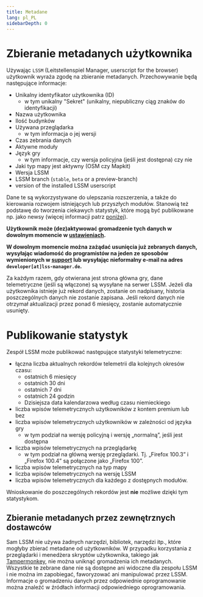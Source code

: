 ```yaml
---
title: Metadane
lang: pl_PL
sidebarDepth: 0
---
```


# Zbieranie metadanych użytkownika

Używając `LSSM` (Leitstellenspiel Manager, userscript for the browser) użytkownik wyraża zgodę na zbieranie metadanych. Przechowywanie będą następujące informacje:

* Unikalny identyfikator użytkownika (ID)
    * w tym unikalny "Sekret" (unikalny, niepubliczny ciąg znaków do identyfikacji)
* Nazwa użytkownika
* Ilość budynków
* Używana przeglądarka
    * w tym informacja o jej wersji
* Czas zebrania danych
* Aktywne moduły
* Język gry
    * w tym informacje, czy wersja policyjna (jeśli jest dostępna) czy nie
* Jaki typ mapy jest aktywny (OSM czy Mapkit)
* Wersja LSSM
* LSSM branch (`stable`, `beta` or a preview-branch)
* version of the installed LSSM userscript

Dane te są wykorzystywane do ulepszania rozszerzenia, a także do kierowania rozwojem istniejących lub przyszłych modułów.
 Stanowią też podstawę do tworzenia ciekawych statystyk, które mogą być publikowane np. jako newsy (więcej informacji patrz [poniżej](#publikowanie-statystyk)).

**Użytkownik może (dez)aktywować gromadzenie tych danych w dowolnym momencie w [ustawieniach](settings.md).**

**W dowolnym momencie można zażądać usunięcia już zebranych danych, wysyłając wiadomość do programistów na jeden ze sposobów wymienionych w [support](support.md) lub wysyłając nieformalny e-mail na adres `developer[at]lss-manager.de`.**

Za każdym razem, gdy otwierana jest strona główna gry, dane telemetryczne (jeśli są włączone) są wysyłane na serwer LSSM.
 Jeżeli dla użytkownika istnieje już rekord danych, zostanie on nadpisany, historia poszczególnych danych nie zostanie zapisana.
 Jeśli rekord danych nie otrzymał aktualizacji przez ponad 6 miesięcy, zostanie automatycznie usunięty.

# Publikowanie statystyk

Zespół LSSM może publikować następujące statystyki telemetryczne:

* łączna liczba aktualnych rekordów telemetrii dla kolejnych okresów czasu:
    * ostatnich 6 miesięcy
    * ostatnich 30 dni
    * ostatnich 7 dni
    * ostatnich 24 godzin
    * Dzisiejsza data kalendarzowa według czasu niemieckiego
* liczba wpisów telemetrycznych użytkowników z kontem premium lub bez
* liczba wpisów telemetrycznych użytkowników w zależności od języka gry
    * w tym podział na wersję policyjną i wersję „normalną”, jeśli jest dostępna
* liczba wpisów telemetrycznych na przeglądarkę
    * w tym podział na główną wersję przeglądarki. Tj. „Firefox 100.3” i „Firefox 100.4” są połączone jako „Firefox 100”.
* liczba wpisów telemetrycznych na typ mapy
* liczba wpisów telemetrycznych na wersję LSSM
* liczba wpisów telemetrycznych dla każdego z dostępnych modułów.

Wnioskowanie do poszczególnych rekordów jest **nie** możliwe dzięki tym statystykom.

## Zbieranie metadanych przez zewnętrznych dostawców

Sam LSSM nie używa żadnych narzędzi, bibliotek, narzędzi itp., które mogłyby zbierać metadane od użytkowników.
W przypadku korzystania z przeglądarki i menedżera skryptów użytkownika, takiego jak [Tampermonkey](https://tampermonkey.net), nie można uniknąć gromadzenia ich metadanych.
Wszystkie te zebrane dane nie są dostępne ani widoczne dla zespołu LSSM i nie można im zapobiegać, faworyzować ani manipulować przez LSSM.
Informacje o gromadzeniu danych przez odpowiednie oprogramowanie można znaleźć w źródłach informacji odpowiedniego oprogramowania.
